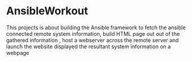 # AnsibleWorkout
This projects is about building the Ansible framework to fetch the ansible connected remote system information, build HTML page out out of the gathered information , host a webserver across the remote server and launch the website displayed the resultant system information on a webpage
